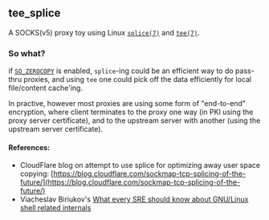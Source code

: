 ## tee_splice
A SOCKS(v5) proxy toy using Linux [`splice(7)`](https://man7.org/linux/man-pages/man2/splice.2.html) and [`tee(7)`](https://man7.org/linux/man-pages/man1/tee.1.html).

### So what?

if [`SO_ZEROCOPY`](https://www.kernel.org/doc/html/v4.15/networking/msg_zerocopy.html) is enabled, `splice`-ing  could be an efficient way to do pass-thru proxies, and using `tee` one could pick off the data efficiently for local file/content cache'ing.

In practive, however most proxies are using some form of "end-to-end" encryption, where client terminates to the proxy one way (in PKI using the proxy server certificate), and to the upstream server with another (using the upstream server certificate).

#### References:

- CloudFlare blog on attempt to use splice for optimizing away user space copying: [https://blog.cloudflare.com/sockmap-tcp-splicing-of-the-future/](https://blog.cloudflare.com/sockmap-tcp-splicing-of-the-future/)
- Viacheslav Biriukov's [What every SRE should know about GNU/Linux shell related internals](https://biriukov.dev/docs/fd-pipe-session-terminal/2-pipes/#pipe-performance-splice-vmsplice-and-tee)